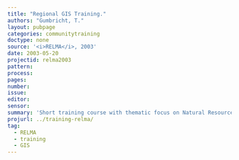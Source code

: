 ```yaml
---
title: "Regional GIS Training."
authors: "Gumbricht, T."
layout: pubpage
categories: communitytraining
doctype: none
source: '<i>RELMA</i>, 2003'
date: 2003-05-20
projectid: relma2003
pattern:
process:
pages:
number:
issue:
editor:
sensor:
summary: 'Short training course with thematic focus on Natural Resources Management (NRM). The course centered around 4 exercises introducing Geographical Information Systems (GIS) and Remote Sensing (RS).The exercises were built on two free GIS programs; ArcExplorer (created by ESRI as the free viewer version of ArcView) and DIVA-GIS (created by the International Potato Center).'
projurl: ../training-relma/
tag:
  - RELMA
  - training
  - GIS
---
```

